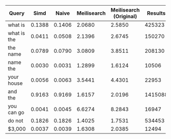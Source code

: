 Query | Simd | Naive | Meilisearch | Meilisearch (Original) | Results | Results (Meilisearch) | Performance gain
----- | ---- | ----- | ----------- | ---------------------- | ------- | --------------------- | ----------------
what is | 0.1388 | 0.1406 | 2.0680 | 2.5850 | 425323 | 496590 | 14.8991x
what is the | 0.0411 | 0.0508 | 2.1396 | 2.6745 | 150270 | 245645 | 52.0584x
the name | 0.0789 | 0.0790 | 3.0809 | 3.8511 | 208130 | 212102 | 39.0482x
name the | 0.0030 | 0.0031 | 1.2899 | 1.6124 | 10506 | 17944 | 429.9667x
your house | 0.0056 | 0.0063 | 3.5441 | 4.4301 | 22953 | 23907 | 632.8750x
and the | 0.9163 | 0.9169 | 1.6157 | 2.0196 | 1415088 | 1419321 | 1.7633x
you can go | 0.0041 | 0.0045 | 6.6274 | 8.2843 | 16947 | 20754 | 1616.4390x
do not | 0.1826 | 0.1826 | 1.4025 | 1.7531 | 534453 | 541560 | 7.6807x
$3,000 | 0.0037 | 0.0039 | 1.6308 | 2.0385 | 12494 | 13006 | 440.7568x
